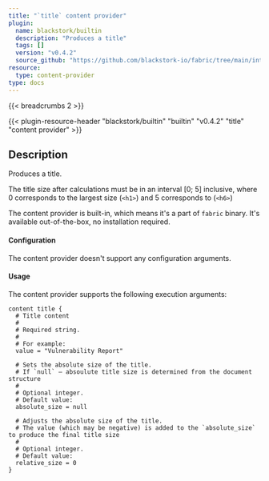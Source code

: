 ```yaml
---
title: "`title` content provider"
plugin:
  name: blackstork/builtin
  description: "Produces a title"
  tags: []
  version: "v0.4.2"
  source_github: "https://github.com/blackstork-io/fabric/tree/main/internal/builtin/"
resource:
  type: content-provider
type: docs
---
```


{{< breadcrumbs 2 >}}

{{< plugin-resource-header "blackstork/builtin" "builtin" "v0.4.2" "title" "content provider" >}}

## Description

Produces a title.

The title size after calculations must be in an interval [0; 5] inclusive, where 0
corresponds to the largest size (`<h1>`) and 5 corresponds to (`<h6>`)


The content provider is built-in, which means it's a part of `fabric` binary. It's available out-of-the-box, no installation required.


#### Configuration

The content provider doesn't support any configuration arguments.

#### Usage

The content provider supports the following execution arguments:

```hcl
content title {
  # Title content
  #
  # Required string.
  #
  # For example:
  value = "Vulnerability Report"

  # Sets the absolute size of the title.
  # If `null` – absoulute title size is determined from the document structure
  #
  # Optional integer.
  # Default value:
  absolute_size = null

  # Adjusts the absolute size of the title.
  # The value (which may be negative) is added to the `absolute_size` to produce the final title size
  #
  # Optional integer.
  # Default value:
  relative_size = 0
}
```

